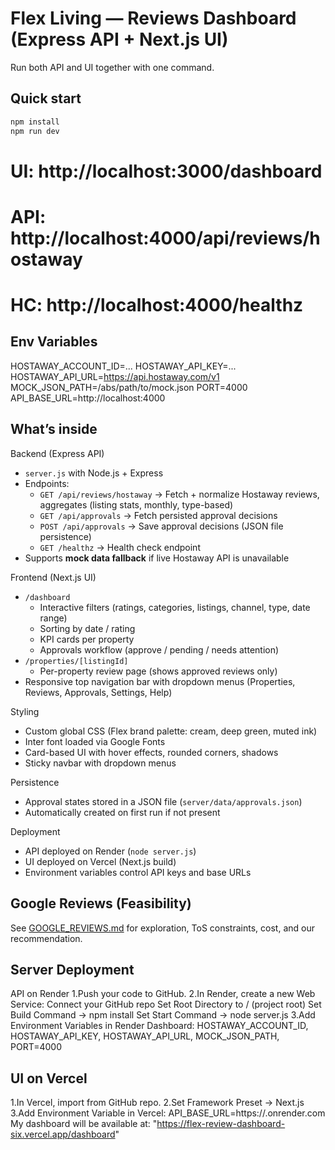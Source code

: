 # Flex Living — Reviews Dashboard (Express API + Next.js UI)

Run both API and UI together with one command.

## Quick start

```bash
npm install
npm run dev
```

# UI: http://localhost:3000/dashboard

# API: http://localhost:4000/api/reviews/hostaway

# HC: http://localhost:4000/healthz

## Env Variables

HOSTAWAY_ACCOUNT_ID=...
HOSTAWAY_API_KEY=...
HOSTAWAY_API_URL=https://api.hostaway.com/v1
MOCK_JSON_PATH=/abs/path/to/mock.json
PORT=4000
API_BASE_URL=http://localhost:4000

## What’s inside

Backend (Express API)

- `server.js` with Node.js + Express
- Endpoints:
  - `GET /api/reviews/hostaway` → Fetch + normalize Hostaway reviews, aggregates (listing stats, monthly, type-based)
  - `GET /api/approvals` → Fetch persisted approval decisions
  - `POST /api/approvals` → Save approval decisions (JSON file persistence)
  - `GET /healthz` → Health check endpoint
- Supports **mock data fallback** if live Hostaway API is unavailable

Frontend (Next.js UI)

- `/dashboard`
  - Interactive filters (ratings, categories, listings, channel, type, date range)
  - Sorting by date / rating
  - KPI cards per property
  - Approvals workflow (approve / pending / needs attention)
- `/properties/[listingId]`
  - Per-property review page (shows approved reviews only)
- Responsive top navigation bar with dropdown menus (Properties, Reviews, Approvals, Settings, Help)

Styling

- Custom global CSS (Flex brand palette: cream, deep green, muted ink)
- Inter font loaded via Google Fonts
- Card-based UI with hover effects, rounded corners, shadows
- Sticky navbar with dropdown menus

Persistence

- Approval states stored in a JSON file (`server/data/approvals.json`)
- Automatically created on first run if not present

Deployment

- API deployed on Render (`node server.js`)
- UI deployed on Vercel (Next.js build)
- Environment variables control API keys and base URLs

## Google Reviews (Feasibility)

See [GOOGLE_REVIEWS.md](./GOOGLE_REVIEWS.md) for exploration, ToS constraints, cost, and our recommendation.

## Server Deployment

API on Render
1.Push your code to GitHub.
2.In Render, create a new Web Service:
Connect your GitHub repo
Set Root Directory to / (project root)
Set Build Command → npm install
Set Start Command → node server.js
3.Add Environment Variables in Render Dashboard:
HOSTAWAY_ACCOUNT_ID,
HOSTAWAY_API_KEY,
HOSTAWAY_API_URL,
MOCK_JSON_PATH,
PORT=4000

## UI on Vercel

1.In Vercel, import from GitHub repo.
2.Set Framework Preset → Next.js
3.Add Environment Variable in Vercel:
API_BASE_URL=https://<your-api>.onrender.com
My dashboard will be available at: "https://flex-review-dashboard-six.vercel.app/dashboard"
